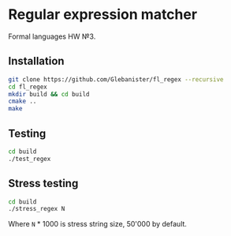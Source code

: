# Regular expression matcher

Formal languages HW №3.

## Installation

```bash
git clone https://github.com/Glebanister/fl_regex --recursive
cd fl_regex
mkdir build && cd build
cmake ..
make
```

## Testing

```bash
cd build
./test_regex
```

## Stress testing

```bash
cd build
./stress_regex N
```

Where `N` * 1000 is stress string size, 50'000 by default.
